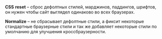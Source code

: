**CSS** **reset** – сброс дефолтных стилей, марджинов, паддингов, шрифтов, он нужен чтобы сайт выглядел одинаково во всех браузерах.

**Normalize** – не сбрасывает дефолтные стили, а фиксит некоторые стандартные браузерные стили и так же добавляет некоторые стили по умолчанию для улучшения кроссбраузерности.